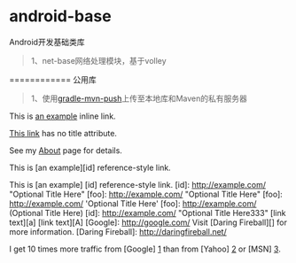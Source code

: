 android-base
============
Android开发基础类库
>1、net-base网络处理模块，基于volley

============
公用库
>1、使用[gradle-mvn-push](https://github.com/chrisbanes/gradle-mvn-push)上传至本地库和Maven的私有服务器




This is [an example](http://example.com/ "Title") inline link.

[This link](http://example.net/) has no title attribute.


See my [About](/about/) page for details.

This is [an example][id] reference-style link.

This is [an example] [id] reference-style link.
[id]: http://example.com/  "Optional Title Here"
[foo]: http://example.com/  "Optional Title Here"
[foo]: http://example.com/  'Optional Title Here'
[foo]: http://example.com/  (Optional Title Here)
[id]: <http://example.com/>  "Optional Title Here333"
[link text][a]
[link text][A]
[Google]: http://google.com/
Visit [Daring Fireball][] for more information.
[Daring Fireball]: http://daringfireball.net/

I get 10 times more traffic from [Google] [1] than from
[Yahoo] [2] or [MSN] [3].

  [1]: http://google.com/        "Google"
  [2]: http://search.yahoo.com/  "Yahoo Search"
  [3]: http://search.msn.com/    "MSN Search"
